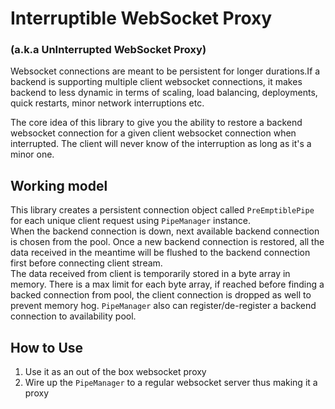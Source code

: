 # Interruptible WebSocket Proxy 
### (a.k.a UnInterrupted WebSocket Proxy)

Websocket connections are meant to be persistent for longer durations.If a backend is supporting multiple client websocket connections, it makes backend to less dynamic in terms of scaling, load balancing, deployments, quick restarts, minor network interruptions etc.

The core idea of this library to give you the ability to restore a backend websocket connection for a given client websocket connection when interrupted. The client will never know of the interruption as long as it's a minor one.

## Working model
This library creates a persistent connection object called `PreEmptiblePipe` for each unique client request using `PipeManager` instance.   
When the backend connection is down, next available backend connection is chosen from the pool. Once a new backend connection is restored, all the data received in the meantime will be flushed to the backend connection first before connecting client stream.   
The data received from client is temporarily stored in a byte array in memory. There is a max limit for each byte array, if reached before finding a backed connection from pool, the client connection is dropped as well to prevent memory hog. 
`PipeManager` also can register/de-register a backend connection to availability pool.

## How to Use
1. Use it as an out of the box websocket proxy
2. Wire up the `PipeManager` to a regular websocket server thus making it a proxy
